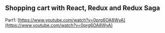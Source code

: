 Shopping cart with React, Redux and Redux Saga
-----------------

Part1: [https://www.youtube.com/watch?v=0prg6OA8WyA](https://www.youtube.com/watch?v=0prg6OA8WyA)
